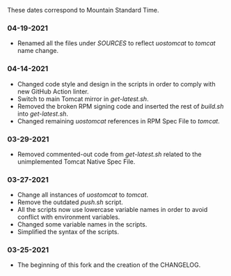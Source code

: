 These dates correspond to Mountain Standard Time.

### 04-19-2021
* Renamed all the files under _SOURCES_ to reflect _uostomcat_ to _tomcat_ name change.

### 04-14-2021
* Changed code style and design in the scripts in order to comply with new GitHub Action linter.
* Switch to main Tomcat mirror in _get-latest.sh_.
* Removed the broken RPM signing code and inserted the rest of _build.sh_ into _get-latest.sh_.
* Changed remaining _uostomcat_ references in RPM Spec File to _tomcat_.

### 03-29-2021
* Removed commented-out code from _get-latest.sh_ related to the unimplemented Tomcat Native Spec File.

### 03-27-2021
* Change all instances of _uostomcat_ to _tomcat_.
* Remove the outdated _push.sh_ script.
* All the scripts now use lowercase variable names in order to avoid conflict with environment variables.
* Changed some variable names in the scripts.
* Simplified the syntax of the scripts.

### 03-25-2021
* The beginning of this fork and the creation of the CHANGELOG.
